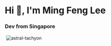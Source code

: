 <h1 align="left">Hi 👋, I'm Ming Feng Lee</h1>
<h3 align="left">Dev from Singapore</h3>

<p>&nbsp;<img align="center" src="https://github-readme-stats.vercel.app/api?username=astral-tachyon&show_icons=true&locale=en" alt="astral-tachyon" /></p>

